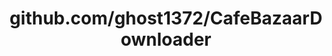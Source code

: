 ---
layout: post
title: github.com/ghost1372/CafeBazaarDownloader
categories: link
tags: [انگلیسی, برنامه‌نویسی]
---